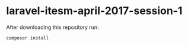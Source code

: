 # laravel-itesm-april-2017-session-1

After downloading this repository run:

```
composer install
```
